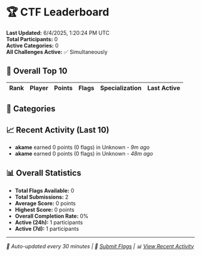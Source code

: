 # 🏆 CTF Leaderboard

**Last Updated:** 6/4/2025, 1:20:24 PM UTC  
**Total Participants:** 0  
**Active Categories:** 0  
**All Challenges Active:** ✅ Simultaneously  

## 🥇 Overall Top 10

| Rank | Player | Points | Flags | Specialization | Last Active |
|------|--------|--------|-------|---------------|-------------|


## 🎯 Categories



## 📈 Recent Activity (Last 10)

- **akame** earned 0 points (0 flags) in Unknown - *9m ago*
- **akame** earned 0 points (0 flags) in Unknown - *48m ago*

## 📊 Overall Statistics

- **Total Flags Available:** 0
- **Total Submissions:** 2
- **Average Score:** 0 points
- **Highest Score:** 0 points
- **Overall Completion Rate:** 0%
- **Active (24h):** 1 participants
- **Active (7d):** 1 participants

---
*🤖 Auto-updated every 30 minutes | 🚩 [Submit Flags](https://github.com/MyCyberPlayground/my-cyber-playground-ctf/issues/new) | 📊 [View Recent Activity](recent-activity.md)*